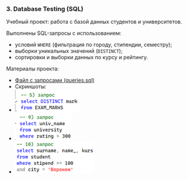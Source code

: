 ### 3. Database Testing (SQL)

Учебный проект: работа с базой данных студентов и университетов.  

Выполнены SQL-запросы с использованием:
- условий `WHERE` (фильтрация по городу, стипендии, семестру);
- выборки уникальных значений (`DISTINCT`);
- сортировки и выборки данных по курсу и рейтингу.

Материалы проекта:  
- [Файл с запросами (queries.sql)](queries.sql)  
- Скриншоты:  
- ![Результат запроса 5](screenshots/query5_result.png)  
- ![Результат запроса 9](screenshots/query9_result.png)  
- ![Результат запроса 10](screenshots/query10_result.png)  
